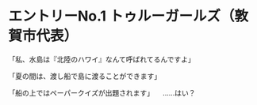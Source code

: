 # エントリーNo.1 トゥルーガールズ（敦賀市代表）




「私、水島は『北陸のハワイ』なんて呼ばれてるんですよ」

「夏の間は、渡し船で島に渡ることができます」

「船の上ではペーパークイズが出題されます」
　……はい？
<!--stackedit_data:
eyJoaXN0b3J5IjpbMTU0NDQwOTU0LC0xMDAwNjcyNTM0LDE2Mz
A1MDc2MDddfQ==
-->